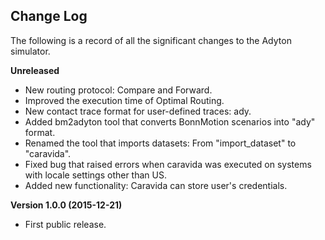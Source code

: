 Change Log
----------

The following is a record of all the significant changes to the Adyton simulator.


**Unreleased**
* New routing protocol: Compare and Forward.
* Improved the execution time of Optimal Routing.
* New contact trace format for user-defined traces: ady. 
* Added bm2adyton tool that converts BonnMotion scenarios into "ady" format.
* Renamed the tool that imports datasets: From "import_dataset" to "caravida".
* Fixed bug that raised errors when caravida was executed on systems with locale settings other than US. 
* Added new functionality: Caravida can store user's credentials.



**Version 1.0.0 (2015-12-21)**
* First public release.
